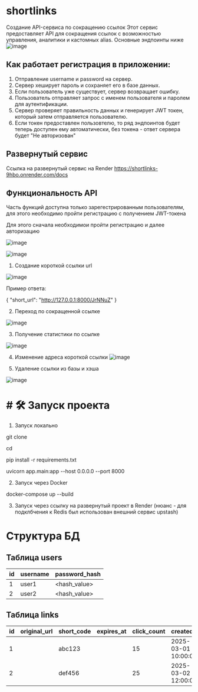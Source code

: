 #  shortlinks
Создание API-сервиса по сокращению ссылок
Этот сервис предоставляет API для сокращения ссылок с возможностью управления, аналитики и кастомных alias.
Основные эндпоинты ниже
![image](https://github.com/user-attachments/assets/ff56a1d4-2d8b-4dc9-b7fa-651b027fb394)

## Как работает регистрация в приложении:

1. Отправление username и password на сервер.
2. Сервер хеширует пароль и сохраняет его в базе данных.
3. Если пользователь уже существует, сервер возвращает ошибку.
4. Пользователь отправляет запрос с именем пользователя и паролем для аутентификации.
5. Сервер проверяет правильность данных и генерирует JWT токен, который затем отправляется пользователю.
8. Если токен предоставлен пользовтелю, то ряд эндпоинтов будет теперь доступен ему автоматически, без токена - ответ сервера будет "Не авторизован"



##  Развернутый сервис

Ссылка на развернутый сервис на Render https://shortlinks-9hbo.onrender.com/docs 

##  Функциональность API

Часть функций доступна только зарегестрированным пользователям, для этого необходимо пройти регистрацию с получением JWT-токена

Для этого сначала необходимои пройти регистрацию и далее авторизацию

![image](https://github.com/user-attachments/assets/ea24619c-09ef-4f66-8622-939524885ddc)

![image](https://github.com/user-attachments/assets/d3fafc84-978c-4ddb-a1b5-30dc379c8581)


1. Создание короткой ссылки url

![image](https://github.com/user-attachments/assets/9a1e9eb3-7417-4312-96f1-2769bc8f6a2f)

Пример ответа:

{
  "short_url": "http://127.0.0.1:8000/JrNNuZ"
}

2. Переход по сокращенной ссылке

![image](https://github.com/user-attachments/assets/f12122b8-8412-4195-8385-1b7277ab8385)


3. Получение статистики по ссылке

![image](https://github.com/user-attachments/assets/7f10afbd-8edb-47e8-b82f-872cdad62e24)

4. Изменение адреса короткой ссылки
![image](https://github.com/user-attachments/assets/70ba422e-a2e5-4f55-a9b7-d1ba6c6dfab1)


5. Удаление ссылки из базы и хэша

![image](https://github.com/user-attachments/assets/0f976fb6-d63b-4a21-9918-65e63bd77199)

   

# # 🛠️ Запуск проекта

1. Запуск локально
 
git clone 

cd 

pip install -r requirements.txt

uvicorn app.main:app --host 0.0.0.0 --port 8000

2. Запуск через Docker

docker-compose up --build

3. Запуск через ссылку на развернутый проект в Render (нюанс - для подклбчения к Redis был использован внешний сервис upstash)



# Структура БД

##  Таблица users

| id  | username | password_hash |
| --- | -------- | ------------- |
| 1   | user1    | <hash_value>  |
| 2   | user2    | <hash_value>  |

##  Таблица links

| id  | original_url      | short_code | expires_at        | click_count | created_at          | last_used          | user_id |
| --- | ----------------- | ---------- | ----------------- | ----------- | ------------------- | ------------------ | ------- |
| 1   |  | abc123     |        | 15          | 2025-03-01 10:00:00 | NULL               | 1       |
| 2   |    | def456     |       | 25          | 2025-03-02 12:00:00 | NULL               | 2       |
